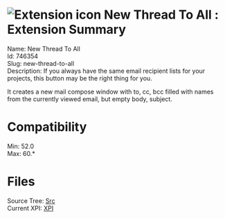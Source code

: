 # ![Extension icon](https://addons.thunderbird.net/static/img/addon-icons/default-64.png) New Thread To All : Extension Summary

Name: New Thread To All  
Id: 746354  
Slug: new-thread-to-all  
Description: If you  always have the same email recipient lists for your projects, this button may be the right thing for you.

It creates a new mail compose window with to, cc, bcc filled with names from the currently  viewed email, but empty body, subject.
  

# Compatibility
Min: 52.0  
Max: 60.*  

# Files

Source Tree: [Src](C:/Dev/Thunderbird/ThunderKdB/xall/x60/746354-new-thread-to-all/src)  
Current XPI: [XPI](C:/Dev/Thunderbird/ThunderKdB/xall/x60/746354-new-thread-to-all/xpi)  




